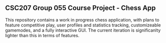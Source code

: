 ## CSC207 Group 055 Course Project - Chess App

This repository contains a work in progress chess application, with plans to feature competitive play, user profiles and statistics tracking, customizeable gamemodes, and a fully interactive GUI.
The current iteration is significanlty lighter than this in terms of features.
